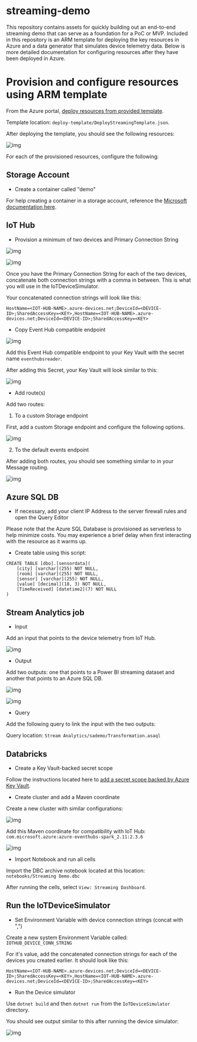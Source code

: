 # streaming-demo

This repository contains assets for quickly building out an end-to-end streaming demo that can serve as a foundation for a PoC or MVP. Included in this repository is an ARM template for deploying the key resources in Azure and a data generator that simulates device telemetry data. Below is more detailed documentation for configuring resources after they have been deployed in Azure.

# Provision and configure resources using ARM template

From the Azure portal, [deploy resources from provided template](https://docs.microsoft.com/en-us/azure/azure-resource-manager/templates/quickstart-create-templates-use-the-portal#edit-and-deploy-the-template). 
	
Template location: `deploy-template/DeployStreamingTemplate.json`.

After deploying the template, you should see the following resources:

![img](https://github.com/GLRAzure/streaming-demo/blob/master/img/template-resources-01.png)

For each of the provisioned resources, configure the following:

## Storage Account

* Create a container called "demo"
      
For help creating a container in a storage account, reference the [Microsoft documentation here](https://docs.microsoft.com/en-us/azure/storage/blobs/storage-quickstart-blobs-portal#create-a-container).
      
## IoT Hub
			
* Provision a minimum of two devices and Primary Connection String
      
![img](https://github.com/GLRAzure/streaming-demo/blob/master/img/iot-devices.png)

![img](https://github.com/GLRAzure/streaming-demo/blob/master/img/iot-device-keys-2.png)
      
Once you have the Primary Connection String for each of the two devices, concatenate both connection strings with a comma in between. This is what you will use in the IoTDeviceSimulator.

Your concatenated connection strings will look like this:

`HostName=<IOT-HUB-NAME>.azure-devices.net;DeviceId=<DEVICE-ID>;SharedAccessKey=<KEY>,HostName=<IOT-HUB-NAME>.azure-devices.net;DeviceId=<DEVICE-ID>;SharedAccessKey=<KEY>`
      
* Copy Event Hub compatible endpoint
      
![img](https://github.com/GLRAzure/streaming-demo/blob/master/img/iot-event-hub.png)

Add this Event Hub compatible endpoint to your Key Vault with the secret name `eventhubsreader`.

After adding this Secret, your Key Vault will look similar to this:

![img](https://github.com/GLRAzure/streaming-demo/blob/master/img/kv-secret.png)
      
* Add route(s)

Add two routes:  

1. To a custom Storage endpoint

First, add a custom Storage endpoint and configure the following options.

![img](https://github.com/GLRAzure/streaming-demo/blob/master/img/storage-endpoint.png)

2. To the default events endpoint

After adding both routes, you should see something similar to in your Message routing.

![img](https://github.com/GLRAzure/streaming-demo/blob/master/img/iot-routes.png)
      
## Azure SQL DB
    
* If necessary, add your client IP Address to the server firewall rules and open the Query Editor

Please note that the Azure SQL Database is provisioned as serverless to help minimize costs. You may experience a brief delay when first interacting with the resource as it warms up.

* Create table using this script:

```
CREATE TABLE [dbo].[sensordata](
	[city] [varchar](255) NOT NULL,
	[room] [varchar](255) NOT NULL,
	[sensor] [varchar](255) NOT NULL,
	[value] [decimal](18, 3) NOT NULL,
	[TimeReceived] [datetime2](7) NOT NULL
)
```
      
## Stream Analytics job
    
* Input

Add an input that points to the device telemetry from IoT Hub.

![img](https://github.com/GLRAzure/streaming-demo/blob/master/img/sa-input.png)

* Output

Add two outputs: one that points to a Power BI streaming dataset and another that points to an Azure SQL DB.

![img](https://github.com/GLRAzure/streaming-demo/blob/master/img/sa-powerbi-output.png)

![img](https://github.com/GLRAzure/streaming-demo/blob/master/img/sa-sql-output.png)

* Query

Add the following query to link the input with the two outputs:

Query location: `Stream Analytics/sademo/Transformation.asaql`
      
## Databricks

* Create a Key Vault-backed secret scope

Follow the instructions located here to [add a secret scope backed by Azure Key Vault](https://docs.microsoft.com/en-us/azure/databricks/security/secrets/secret-scopes#--create-an-azure-key-vault-backed-secret-scope).

* Create cluster and add a Maven coordinate

Create a new cluster with similar configurations:

![img](https://github.com/GLRAzure/streaming-demo/blob/master/img/adb-cluster.png)

Add this Maven coordinate for compatibility with IoT Hub: `com.microsoft.azure:azure-eventhubs-spark_2.11:2.3.6`

![img](https://github.com/GLRAzure/streaming-demo/blob/master/img/adb-maven.png)

* Import Notebook and run all cells

Import the DBC archive notebook located at this location: `notebooks/Streaming Demo.dbc`

After running the cells, select `View: Streaming Dashboard`.
			
## Run the IoTDeviceSimulator
	
* Set Environment Variable with device connection strings (concat with ",")

Create a new system Environment Variable called: `IOTHUB_DEVICE_CONN_STRING`

For it's value, add the concatenated connection strings for each of the devices you created earlier. It should look like this:

`HostName=<IOT-HUB-NAME>.azure-devices.net;DeviceId=<DEVICE-ID>;SharedAccessKey=<KEY>,HostName=<IOT-HUB-NAME>.azure-devices.net;DeviceId=<DEVICE-ID>;SharedAccessKey=<KEY>`

* Run the Device simulator

Use `dotnet build` and then `dotnet run` from the `IoTDeviceSimulator` directory.

You should see output similar to this after running the device simulator:

![img](https://github.com/GLRAzure/streaming-demo/blob/master/img/device-output.png)
